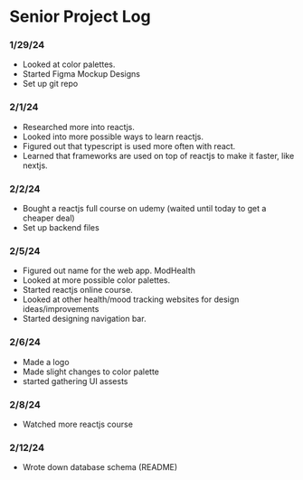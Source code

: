 # Senior Project Log

### 1/29/24
* Looked at color palettes.
* Started Figma Mockup Designs
* Set up git repo

### 2/1/24
* Researched more into reactjs. 
* Looked into more possible ways to learn reactjs.
* Figured out that typescript is used more often with react.
* Learned that frameworks are used on top of reactjs to make it faster, like nextjs. 


### 2/2/24
* Bought a reactjs full course on udemy (waited until today to get a cheaper deal)
* Set up backend files


### 2/5/24
* Figured out name for the web app. ModHealth
* Looked at more possible color palettes.
* Started reactjs online course. 
* Looked at other health/mood tracking websites for design ideas/improvements
* Started designing navigation bar.


### 2/6/24
* Made a logo
* Made slight changes to color palette
* started gathering UI assests

### 2/8/24
* Watched more reactjs course

### 2/12/24
* Wrote down database schema (README)
